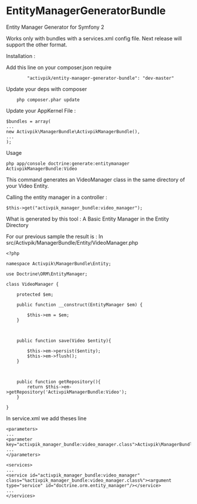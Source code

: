 EntityManagerGeneratorBundle
============================

Entity Manager Generator for Symfony 2 

Works only with bundles with a services.xml config file. Next release will support the other format. 

Installation :

Add this line on your composer.json require

```
        "activpik/entity-manager-generator-bundle": "dev-master"
```

Update your deps with composer

```
	php composer.phar update
```

Update your AppKernel File :

```
$bundles = array(
...
new Activpik\ManagerBundle\ActivpikManagerBundle(),
...
);
```

Usage

```
php app/console doctrine:generate:entitymanager ActivpikManagerBundle:Video
```

This command generates an VideoManager class in the same directory of your Video Entity.


Calling the entity manager in a controller :
```
$this->get("activpik_manager_bundle:video_manager");
```

What is generated by this tool : 
A Basic Entity Manager in the Entity Directory

For our previous sample the result is :
In src/Activpik/ManagerBundle/Entity/VideoManager.php
```
<?php

namespace Activpik\ManagerBundle\Entity;

use Doctrine\ORM\EntityManager;

class VideoManager {

	protected $em;

	public function __construct(EntityManager $em) {

		$this->em = $em;
	}



	public function save(Video $entity){

		$this->em->persist($entity);
		$this->em->flush();
	}



	public function getRepository(){
		return $this->em->getRepository('ActivpikManagerBundle:Video');
	}

}
```

In service.xml we add theses line
```
<parameters>
...
<parameter key="activpik_manager_bundle:video_manager.class">Activpik\ManagerBundle\Entity\VideoManager</parameter>
...
</parameters>

<services>
...
<service id="activpik_manager_bundle:video_manager" class="%activpik_manager_bundle:video_manager.class%"><argument type="service" id="doctrine.orm.entity_manager"/></service>
...
</services>
```
